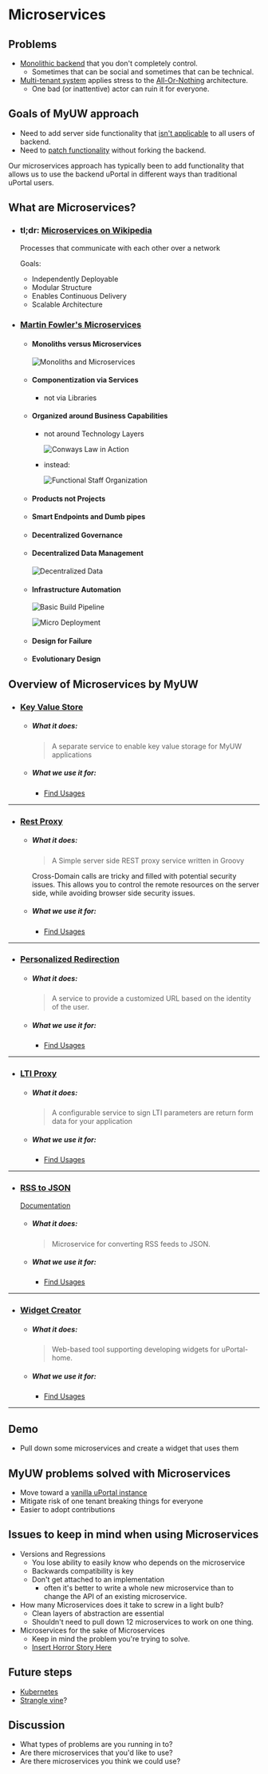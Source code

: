 # Microservices

## Problems
* [Monolithic backend][TODO] that you don't completely control.
  * Sometimes that can be social and sometimes that can be technical.
* [Multi-tenant system][TODO] applies stress to the [All-Or-Nothing][TODO] architecture.
  * One bad (or inattentive) actor can ruin it for everyone.

## Goals of MyUW approach
* Need to add server side functionality that [isn't applicable][TODO] to all users of backend.
* Need to [patch functionality][TODO] without forking the backend.

Our microservices approach has typically been to add functionality that allows
us to use the backend uPortal in different ways than traditional uPortal users.

## What are Microservices?
* ### tl;dr: [Microservices on Wikipedia]
  Processes that communicate with each other over a network

  Goals:
  * Independently Deployable
  * Modular Structure
  * Enables Continuous Delivery
  * Scalable Architecture

* ### [Martin Fowler's Microservices]
  * #### Monoliths versus Microservices

    ![Monoliths and Microservices]

  * #### Componentization via Services
    * not via Libraries

  * #### Organized around Business Capabilities
    * not around Technology Layers

      ![Conways Law in Action]

    * instead:

      ![Functional Staff Organization]

  * #### Products not Projects

  * #### Smart Endpoints and Dumb pipes

  * #### Decentralized Governance

  * #### Decentralized Data Management

    ![Decentralized Data]

  * #### Infrastructure Automation

    ![Basic Build Pipeline]

    ![Micro Deployment]

  * #### Design for Failure

  * #### Evolutionary Design


## Overview of Microservices by MyUW
* ### [Key Value Store]
  * ##### What it does:
    > A separate service to enable key value storage for MyUW applications

  * ##### What we use it for:
    * [Find Usages][TODO]

---
* ### [Rest Proxy]
  * ##### What it does:
    > A Simple server side REST proxy service written in Groovy

    Cross-Domain calls are tricky and filled with potential security issues.
    This allows you to control the remote resources on the server side, while
    avoiding browser side security issues.

  * ##### What we use it for:
    * [Find Usages][TODO]

---
* ### [Personalized Redirection]
  * ##### What it does:
    > A service to provide a customized URL based on the identity of the user.

  * ##### What we use it for:
    * [Find Usages][TODO]

---
* ### [LTI Proxy]
  * ##### What it does:
    > A configurable service to sign LTI parameters are return form data for your application

  * ##### What we use it for:
    * [Find Usages][TODO]

---
* ### [RSS to JSON]
  [Documentation](https://uw-madison-doit.github.io/rssToJson/)
  * ##### What it does:
    > Microservice for converting RSS feeds to JSON.

  * ##### What we use it for:
    * [Find Usages][TODO]

---
* ### [Widget Creator]
  * ##### What it does:
    > Web-based tool supporting developing widgets for uPortal-home.

  * ##### What we use it for:
    * [Find Usages][TODO]
---

## Demo
* Pull down some microservices and create a widget that uses them

## MyUW problems solved with Microservices
* Move toward a [vanilla uPortal instance][TODO]
* Mitigate risk of one tenant breaking things for everyone
* Easier to adopt contributions

## Issues to keep in mind when using Microservices
* Versions and Regressions
  * You lose ability to easily know who depends on the microservice
  * Backwards compatibility is key
  * Don't get attached to an implementation
    * often it's better to write a whole new microservice than to change the API
      of an existing microservice.
* How many Microservices does it take to screw in a light bulb?
  * Clean layers of abstraction are essential
  * Shouldn't need to pull down 12 microservices to work on one thing.
* Microservices for the sake of Microservices
  * Keep in mind the problem you're trying to solve.
  * [Insert Horror Story Here][TODO]

## Future steps
* [Kubernetes][TODO]
* [Strangle vine][TODO]?

## Discussion
* What types of problems are you running in to?
* Are there microservices that you'd like to use?
* Are there microservices you think we could use?

<!-- MyUW Github Repositories -->
[Rest Proxy]: https://github.com/UW-Madison-DoIT/rest-proxy (Rest Proxy Github Repository)
[Key Value Store]: https://github.com/UW-Madison-DoIT/KeyValueStore (Key Value Store Github Repository)
[LTI Proxy]: https://github.com/UW-Madison-DoIT/lti-proxy (LTI Proxy Github Repository)
[Personalized Redirection]:  https://github.com/UW-Madison-DoIT/personalizedRedirection (Personalized Redirection Github Repository)
[RSS to JSON]: https://github.com/UW-Madison-DoIT/rssToJson (RSS to JSON Github Repository)
[Widget Creator]: https://github.com/UW-Madison-DoIT/widget-creator (Widget Creator Github Repository)

<!-- External Links -->
[Martin Fowler's Microservices]: https://martinfowler.com/articles/microservices.html (Martin Fowler's Microservices)
[Microservices on Wikipedia]: https://en.wikipedia.org/wiki/Microservices (Wikipedia: Microservices)

<!-- Images -->
[Monoliths and Microservices]: https://martinfowler.com/articles/microservices/images/sketch.png (Monoliths and Microservices)
[Conways Law In Action]: https://martinfowler.com/articles/microservices/images/conways-law.png (Conway's Law in Action)
[Functional Staff Organization]: https://martinfowler.com/articles/microservices/images/PreferFunctionalStaffOrganization.png (Service boundaries reinforced by team boundaries)
[Decentralized Data]: https://martinfowler.com/articles/microservices/images/decentralised-data.png (Decentralized Data Management)
[Basic Build Pipeline]: https://martinfowler.com/articles/microservices/images/basic-pipeline.png (Basic Build Pipeline)
[Micro Deployment]: https://martinfowler.com/articles/microservices/images/micro-deployment.png (Micro Deployment)


<!-- TODO Marker -->
[TODO]: # (Elaborate on this!)
